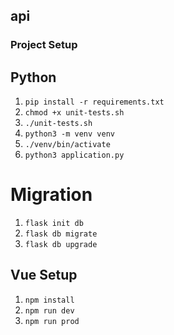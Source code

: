 ## api

### Project Setup
## Python
1. `pip install -r requirements.txt`
2. `chmod +x unit-tests.sh`
3. `./unit-tests.sh`
4. `python3 -m venv venv`
5. `./venv/bin/activate`
6. `python3 application.py`


# Migration
1. `flask init db`
2. `flask db migrate`
3. `flask db upgrade`


## Vue Setup
1. `npm install`
2. `npm run dev` 
2. `npm run prod`